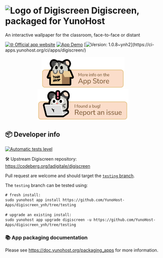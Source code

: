 <!--
N.B.: This README was automatically generated by <https://github.com/YunoHost/apps_tools/blob/main/readme_generator>
It shall NOT be edited by hand.
-->

<h1>
  <img src="https://raw.githubusercontent.com/YunoHost/apps/main/logos/digiscreen.png" width="32px" alt="Logo of Digiscreen">
  Digiscreen, packaged for YunoHost
</h1>

An interactive wallpaper for the classroom, face-to-face or distant

[![🌐 Official app website](https://img.shields.io/badge/Official_app_website-darkgreen?style=for-the-badge)](https://ladigitale.dev/)
[![App Demo](https://img.shields.io/badge/App_Demo-blue?style=for-the-badge)](https://ladigitale.dev/digiscreen/)
[![Version: 1.0.8~ynh2](https://img.shields.io/badge/Version-1.0.8~ynh2-rgb(18,138,11)?style=for-the-badge)](https://ci-apps.yunohost.org/ci/apps/digiscreen/)

<div align="center">
<a href="https://apps.yunohost.org/app/digiscreen"><img height="100px" src="https://github.com/YunoHost/yunohost-artwork/raw/refs/heads/main/badges/neopossum-badges/badge_more_info_on_the_appstore.svg"/></a>
<a href="https://github.com/YunoHost-Apps/digiscreen_ynh/issues"><img height="100px" src="https://github.com/YunoHost/yunohost-artwork/raw/refs/heads/main/badges/neopossum-badges/badge_report_an_issue.svg"/></a>
</div>

## 📦 Developer info

[![Automatic tests level](https://apps.yunohost.org/badge/cilevel/digiscreen)](https://ci-apps.yunohost.org/ci/apps/digiscreen/)

🛠️ Upstream Digiscreen repository: <https://codeberg.org/ladigitale/digiscreen>

Pull request are welcome and should target the [`testing` branch](https://github.com/YunoHost-Apps/digiscreen_ynh/tree/testing).

The `testing` branch can be tested using:
```
# fresh install:
sudo yunohost app install https://github.com/YunoHost-Apps/digiscreen_ynh/tree/testing

# upgrade an existing install:
sudo yunohost app upgrade digiscreen -u https://github.com/YunoHost-Apps/digiscreen_ynh/tree/testing
```

### 📚 App packaging documentation

Please see <https://doc.yunohost.org/packaging_apps> for more information.